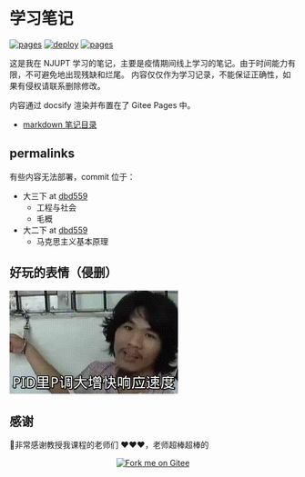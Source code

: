 # 学习笔记

[![pages](https://img.shields.io/badge/editor-VSCode-blue.svg?logo=visual-studio-code&labelColor=abcdef)](https://code.visualstudio.com/)
[![deploy](https://img.shields.io/badge/deploy-docsify-brightgreen.svg?labelColor=abcdef)](https://docsify.js.org)
[![pages](https://img.shields.io/badge/pages-gitee-critical.svg?logo=Gitee&labelColor=abcdef)](https://xsro.gitee.io/college-notes/)

这是我在 NJUPT 学习的笔记，主要是疫情期间线上学习的笔记。由于时间能力有限，不可避免地出现残缺和烂尾。
内容仅仅作为学习记录，不能保证正确性，如果有侵权请联系删除修改。

内容通过 docsify 渲染并布置在了 Gitee Pages 中。

- [markdown 笔记目录](content.md)

## permalinks

有些内容无法部署，commit 位于：

- 大三下 at [dbd559](https://gitee.com/xsro/college-notes/tree/dbd559cfe4c3eae2355fb4ae40e06fc2c5f8136d/大三下)
  - 工程与社会
  - 毛概
- 大二下 at [dbd559](https://gitee.com/xsro/college-notes/tree/cac46353b8342b3b01a7671040cdd891bb349aeb/大二下)
  - 马克思主义基本原理

## 好玩的表情（侵删）

![](./pics/meme/pid_zhou.gif)

## 感谢

:cherry_blossom:非常感谢教授我课程的老师们 :heart::heart::heart:，老师超棒超棒的

<p align="center">
  <a href="https://docsify.js.org">
    <a href='https://gitee.com/xsro/college-notes'><img src='https://gitee.com/xsro/college-notes/widgets/widget_6.svg?color=c71d23' alt='Fork me on Gitee'></img></a>
  </a>
</p>

